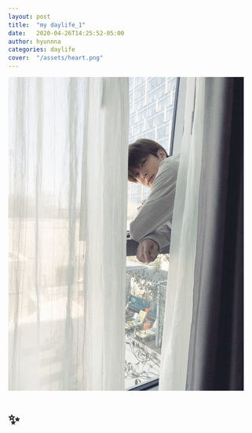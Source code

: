 ```yaml
---
layout: post
title:  "my daylife_1"
date:   2020-04-26T14:25:52-05:00
author: hyunnna
categories: daylife
cover:  "/assets/heart.png"
---
```


![picture](/assets/n1.jpg)
<h1>✨
